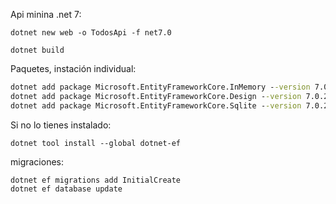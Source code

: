 Api minina .net 7:
```
dotnet new web -o TodosApi -f net7.0
```
```
dotnet build
```
Paquetes, instación individual:
```cmd
dotnet add package Microsoft.EntityFrameworkCore.InMemory --version 7.0.2
dotnet add package Microsoft.EntityFrameworkCore.Design --version 7.0.2
dotnet add package Microsoft.EntityFrameworkCore.Sqlite --version 7.0.2
```

Si no lo tienes instalado:
```
dotnet tool install --global dotnet-ef
```
migraciones:
```
dotnet ef migrations add InitialCreate
dotnet ef database update
```